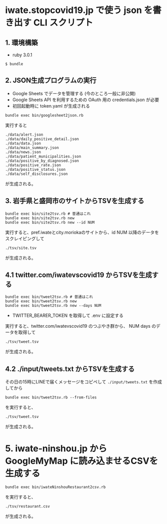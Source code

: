 # iwate.stopcovid19.jp で使う json を書き出す CLI スクリプト

## 1. 環境構築

- ruby 3.0.1

```
$ bundle
```

## 2. JSON生成プログラムの実行

- Google Sheets でデータを管理する (今のところ一般に非公開)
- Google Sheets API を利用するための OAuth 用の credentials.json が必要
- 初回起動時に token.yaml が生成される

```
bundle exec bin/googlesheet2json.rb
```

実行すると

```
./data/alert.json
./data/daily_positive_detail.json
./data/data.json
./data/main_summary.json
./data/news.json
./data/patient_municipalities.json
./data/positive_by_diagnosed.json
./data/positive_rate.json
./data/positive_status.json
./data/self_disclosures.json
```

が生成される。

## 3. 岩手県と盛岡市のサイトからTSVを生成する

```
bundle exec bin/site2tsv.rb # 普通はこれ
bundle exec bin/site2tsv.rb new
bundle exec bin/site2tsv.rb new --id NUM
```

実行すると、pref.iwateとcity.moriokaのサイトから、id NUM 以降のデータをスクレイピングして

```
./tsv/site.tsv
```

が生成される。

## 4.1 twitter.com/iwatevscovid19 からTSVを生成する

```
bundle exec bin/tweet2tsv.rb # 普通はこれ
bundle exec bin/tweet2tsv.rb new
bundle exec bin/tweet2tsv.rb new --days NUM
```

- TWITTER_BEARER_TOKEN を取得して .env に設定する

実行すると、twitter.com/iwatevscovid19 のつぶやき群から、 NUM days のデータを取得して

```
./tsv/tweet.tsv
```

が生成される。


## 4.2 ./input/tweets.txt からTSVを生成する

その日の15時にLINEで届くメッセージをコピペして `./input/tweets.txt` を作成してから

```
bundle exec bin/tweet2tsv.rb --from-files
```

を実行すると、

```
./tsv/tweet.tsv
```

が生成される。

# 5. iwate-ninshou.jp から GoogleMyMap に読み込ませるCSVを生成する

```
bundle exec bin/iwateNinshouRestaurant2csv.rb
```

を実行すると、

```
./tsv/restaurant.csv
```

が生成される。
